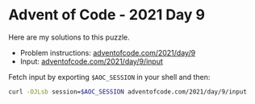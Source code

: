 # Advent of Code - 2021 Day 9
Here are my solutions to this puzzle.

* Problem instructions: [adventofcode.com/2021/day/9](https://adventofcode.com/2021/day/9)
* Input: [adventofcode.com/2021/day/9/input](https://adventofcode.com/2021/day/9/input)

Fetch input by exporting `$AOC_SESSION` in your shell and then:
```bash
curl -OJLsb session=$AOC_SESSION adventofcode.com/2021/day/9/input
```
